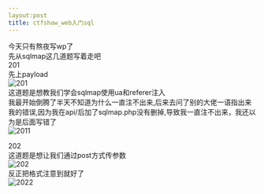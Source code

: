```yaml
---
layout:post
title: ctfshow_web入门sql
---
```

今天只有熬夜写wp了  
先从sqlmap这几道题写着走吧   
201  
先上payload          
![201](asset/images/201.png)        
这道题是想教我们学会sqlmap使用ua和referer注入      
我最开始倒腾了半天不知道为什么一直注不出来,后来去问了别的大佬一语指出来我的错误,因为我在api/后加了sqlmap.php没有删掉,导致我一直注不出来，我还以为是后面写错了       
![2011](asset/images/2011.png)    

202        
这道题是想让我们通过post方式传参数      
![202](asset/images/202.png)          
反正把格式注意到就好了    
![2022](asset/images/2022.png)       
  
